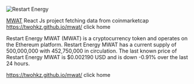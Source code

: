 ![Restart Energy](https://www.coinist.io/wp-content/uploads/2017/12/Restart-Energy.png)

[MWAT](https://twohkz.github.io/mwat/) React Js project fetching data from coinmarketcap https://twohkz.github.io/mwat/ click home


Restart Energy MWAT (MWAT) is a cryptocurrency token and operates on the Ethereum platform. Restart Energy MWAT has a current supply of 500,000,000 with 452,750,000 in circulation. The last known price of Restart Energy MWAT is $0.002190 USD and is down -0.91% over the last 24 hours.

https://twohkz.github.io/mwat/ click home

